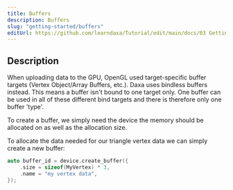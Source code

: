 ```yaml
---
title: Buffers
description: Buffers
slug: "getting-started/buffers"
editUrl: https://github.com/learndaxa/Tutorial/edit/main/docs/03 Getting started/06_Buffers.md
---
```


## Description

When uploading data to the GPU, OpenGL used target-specific buffer targets (Vertex Object/Array Buffers, etc.). Daxa uses bindless buffers instead. This means a buffer isn't bound to one target only. One buffer can be used in all of these different bind targets and there is therefore only one buffer 'type'.

To create a buffer, we simply need the device the memory should be allocated on as well as the allocation size.

To allocate the data needed for our triangle vertex data we can simply create a new buffer:

```cpp
auto buffer_id = device.create_buffer({
    .size = sizeof(MyVertex) * 3,
    .name = "my vertex data",
});
```

